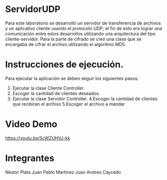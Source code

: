 # ServidorUDP
Para este laboratorio se  desarrolló un servidor de transferencia de archivos y un aplicativo cliente usando el protocolo UDP; el fin de esto era lograr una comunicación entre estos desarrollos utilizando una arquitectura del tipo cliente-servidor. Para la parte de cifrado se creó una clase que se encargaba de cifrar el archivo utilizando el algoritmo MD5.
# Instrucciones de ejecución.
Para ejecutar la aplicación se deben seguir los siguientes pasos:
1. Ejecutar la clase Cliente Controller.
2. Escoger la cantidad de clientes deseados.
3. Ejecutar la clase Servidor Controller.
4.Escoger la cantidad de clientes que recibiran el archivo
5.Escoger el archivo a mandar
# Video Demo
https://youtu.be/5cWZUHVJ-kk
# Integrantes
Néstor Plata
Juan Pablo Martinez
Juan Andres Caycedo

